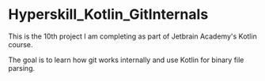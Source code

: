 # Hyperskill_Kotlin_GitInternals

This is the 10th project I am completing as part of Jetbrain Academy's Kotlin course.

The goal is to learn how git works internally and use Kotlin for binary file parsing.